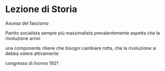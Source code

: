 # Lezione di Storia

Ascesa del fascismo


Partito socialista sempre più massimalista
prevalentemente aspetta che la rivoluzione arrivi

una componente ritiene che bisogni cambiare rotta, che la rivoluzione si debba volere attivamente

congresso di livorno 1921
<!--stackedit_data:
eyJoaXN0b3J5IjpbLTEzODE5NzI5MDldfQ==
-->